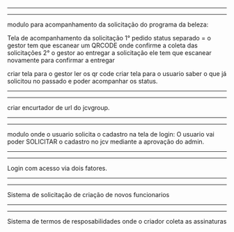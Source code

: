 ******************************************************************************************************
******************************************************************************************************

modulo para acompanhamento da solicitação do programa da beleza:

Tela de acompanhamento da solicitação
1° pedido status separado = o gestor tem que escanear um QRCODE onde confirme a coleta das solicitações
2° o gestor ao entregar a solicitação ele tem que escanear novamente para confirmar a entregar

criar tela para o gestor ler os qr code
criar tela para o usuario saber o que já solicitou no passado e poder acompanhar os status.

******************************************************************************************************
******************************************************************************************************

criar encurtador de url do jcvgroup.

******************************************************************************************************
******************************************************************************************************

modulo onde o usuario solicita o cadastro na tela de login:
O usuario vai poder SOLICITAR o cadastro no jcv mediante a aprovação do admin.

******************************************************************************************************
******************************************************************************************************

Login com acesso via dois fatores.

******************************************************************************************************
******************************************************************************************************

Sistema de solicitação de criação de novos funcionarios

******************************************************************************************************
******************************************************************************************************

Sistema de termos de resposabilidades onde o criador coleta as assinaturas